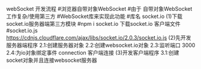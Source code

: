 webSocket 开发流程
#浏览器自带对象WebSocket
     #由于 自带对象WebSocket工作复杂/使用第三方
     #WebSocket库来实现此功能
     #库名 socket.io
     (1)下载socket.io服务器端第三方模块
       #npm i socket.io
       下载socket.io 客户端文件
       #socket.io.js
       https://cdnjs.cloudflare.com/ajax/libs/socket.io/2.0.3/socket.io.js
     (2)先开发服务器端程序
       2.1:创建服务器对象
       2.2:创建websocket.io对象
       2.3:监听端口 3000
       2.4:为io对象绑定事件 connection 客户端连接
     (3)开发客户端程序
       3.1:创建socket对象并且连接websocket服务器
